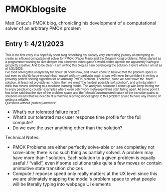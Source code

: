 # PMOKblogsite
Matt Gracz's PMOK blog, chronicling his development of a computational solver of an arbitrary PMOK problem

<div name = "entry1">
  <h2>Entry 1: 4/21/2023</h2>
<p style="font-size:10px;font-family:arial">
This is the first entry in a hopefully short blog describing my already very interesting journey of attempting to create an efficient computational solver for PMOK (Paper Mario and the Origami King) problems.  What started as a programmer wanting to dive deeper into a beloved video game's world ended up with me apparently having to get pretty creative.  And to be clear - I am writing this blog as I am developing the solution.  Here's where I am at as of 4/21/2023:<br />
I’ve tried solving this analytically for about 10 hours now, and I have come to believe that the problem space is just ever so slightly large enough that I myself with my particular math chops will never be confident in writing a provably perfect solving algorithm for an arbitrary PMOK problem.  Therefore, since we can’t have the “hard” solution, at least not provably as I claim, then we want “the hardest possible soft solution”, and unfortunately I think that means deferring to a machine learning model.  The analytical solutions I come up with keep forcing me to enjoy perplexing counter-examples where even patchwork meta-algorithms start falling apart.  At some point it has to be said that the size of the problem space and the “chaotic”/unstructured nature of the transition paths to solutions means that we need to fit a machine learning model tightly to this problem space to have any chance of getting a reliable.<br />
Questions without (current) answers:
    <ul>
      <li>What’s our tolerated failure rate?</li>
      <li>What’s our tolerated max user response time profile for the full compute?</li>
      <li>Do we owe the user anything other than the solution?</li>
    </ul>
  Technical Notes:
  <ul>
  <li>PMOK Problems are either perfectly solve-able or are completley not solve-able; there is no such thing as partially solved.  A problem may have more than 1 solution.  Each solution to a given problem is equally useful / “valid”, even if some solutions take quite a few moves or contain unintuitive state transition choices
  </li>
  <li> Compute / reponse speed only really matters at the UX level since this we are ultimately mapping the model's problem space to what people will be literally typing into webpage UI elements </li>
  </ul>
  </p>
</div>

